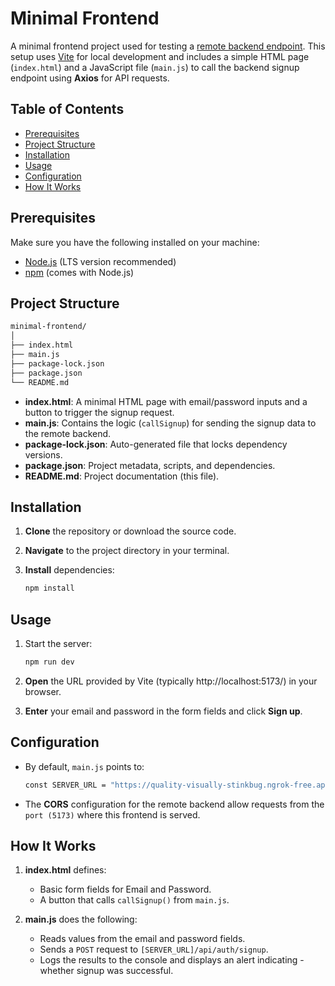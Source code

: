 # Minimal Frontend

A minimal frontend project used for testing a [remote backend endpoint](https://quality-visually-stinkbug.ngrok-free.app). This setup uses [Vite](https://vitejs.dev/) for local development and includes a simple HTML page (`index.html`) and a JavaScript file (`main.js`) to call the backend signup endpoint using **Axios** for API requests.

## Table of Contents

- [Prerequisites](#prerequisites)
- [Project Structure](#project-structure)
- [Installation](#installation)
- [Usage](#usage)
- [Configuration](#configuration)
- [How It Works](#how-it-works)

## Prerequisites

Make sure you have the following installed on your machine:

- [Node.js](https://nodejs.org/) (LTS version recommended)
- [npm](https://www.npmjs.com/) (comes with Node.js)

## Project Structure

```bash
minimal-frontend/
│
├── index.html
├── main.js
├── package-lock.json
├── package.json
└── README.md
```

- **index.html**: A minimal HTML page with email/password inputs and a button to trigger the signup request.
- **main.js**: Contains the logic (`callSignup`) for sending the signup data to the remote backend.
- **package-lock.json**: Auto-generated file that locks dependency versions.
- **package.json**: Project metadata, scripts, and dependencies.
- **README.md**: Project documentation (this file).

## Installation

1. **Clone** the repository or download the source code.
2. **Navigate** to the project directory in your terminal.
3. **Install** dependencies:

   ```bash
   npm install
   ```

## Usage

1. Start the server:

   ```bash
   npm run dev
   ```

2. **Open** the URL provided by Vite (typically http://localhost:5173/) in your browser.

3. **Enter** your email and password in the form fields and click **Sign up**.

## Configuration

- By default, `main.js` points to:

  ```bash
  const SERVER_URL = "https://quality-visually-stinkbug.ngrok-free.app";
  ```

- The **CORS** configuration for the remote backend allow requests from the `port (5173)` where this frontend is served.

## How It Works

1. **index.html** defines:

   - Basic form fields for Email and Password.
   - A button that calls `callSignup()` from `main.js`.

2. **main.js** does the following:
   - Reads values from the email and password fields.
   - Sends a `POST` request to `[SERVER_URL]/api/auth/signup`.
   - Logs the results to the console and displays an alert indicating -whether signup was successful.
